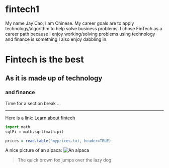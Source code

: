 # fintech1

My name Jay Cao, I am Chinese.
My career goals are to apply technology/algorithm to help solve business problems.
I chose FinTech as a career path because I enjoy working/solving problems using technology and finance is something I also enjoy dabbling in.

# Fintech is the best

## As it is made up of technology

### and finance

Time for a section break ...


---

Here is a link:
[Learn about fintech](https://en.wikipedia.org/wiki/Financial_technology)

```python
import math
sqtPi = math.sqrt(math.pi)
```


```r
prices = read.table("myprices.txt, header=TRUE)
```


A nice picture of an alpaca:
![An alpaca](https://media.hswstatic.com/eyJidWNrZXQiOiJjb250ZW50Lmhzd3N0YXRpYy5jb20iLCJrZXkiOiJnaWZcL2FscGFjYS0yLmpwZyIsImVkaXRzIjp7InJlc2l6ZSI6eyJ3aWR0aCI6ODI4fSwidG9Gb3JtYXQiOiJhdmlmIn19)

> The quick brown fox jumps over the lazy dog.